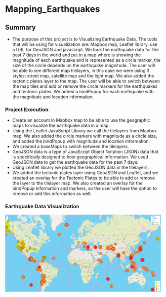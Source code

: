 # Mapping_Earthquakes
## Summary
- The purpose of this project is to Visualizing Earthquake Data.  The tools that will be using for visualization are: Mapbox map, Leaflet library, use a URL for GeoJSON and javascript.  We took the earthquake data for the past 7 days in the world and put in a map where is showing the magnitude of each earthquake and is represented as a circle marker, the size of the circle depends on the earthquake magnitude.  The user will be able to see different map tilelayers, in this case we were using 3 styles: street map, satellite map and the light map.  We also added the tectonic plates layer to the map.  The user will be able to switch between the map tiles and add or remove the circle markers for the earthquakes and tectonic plates.  We added a bindPopup for each earthquake with the magnitude and location information.

### Project Execution
- Create an account in Mapbox map to be able to use the geographic maps to visualize the earthquake data in a map.
- Using the Leaflet JavaScript Library we call the tilelayers from Mapbox map.  We also added the circle markers with magnitude as a circle size, and added the bindPopup with magnitude and location information.
- We created a baseMaps to switch between the tilelayers.
- GeoJSON data is a type of JavaScript Object Notation (JSON) data that is specifically designed to host geographical information.  We used GeoJSON data to get the earthquake data for the past 7 days.
- Using Leaflet library we plotted the GeoJSON data in the tilelayers.
- We added the tectonic plates layer using GeoJSON and Leaflet, and we created an overlay for the Tectonic Plates to be able to add or remove the layer to the tilelayer map.  We also created an overlay for the bindPopup information and markers, so the user will have the option to remove or add this information as well.

### Earthquake Data Visualization
![Earthquake_Data_Visualization.PNG](https://github.com/DahianaMC/Mapping_Earthquakes/blob/master/Earthquake_Data_Visualization.PNG)

